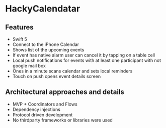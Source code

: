 # HackyCalendatar

## Features
* Swift 5
* Connect to the iPhone Calendar
* Shows list of the upcoming events
* If event has native alarm user can cancel it by tapping on a table cell
* Local push notifications for events with at least one participant with not google mail box
* Ones in a minute scans calendar and sets local reminders
* Touch on push opens event details screen

## Architectural approaches and details

* MVP + Coordinators and Flows
* Dependency injections
* Protocol driven development
* No thirdparty frameworks or libraries were used
